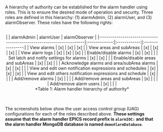 A hierarchy of authority can be established for the alarm handler using roles. This is to ensure the desired mode of operation and security. Three roles are defined in this hierarchy: (1) alarmAdmin, (2) alarmUser, and (3) alarmObserver. These roles have the following rights:

<br/>
<center>
|                                                                      | alarmAdmin    |   alarmUser  |    alarmObserver |
|----------------------------------------------------------------------|:-------------:|:------------:|:----------------:|
| View alarms                                                          | [x]           | [x]          | [x]              |
| View areas and subAreas                                              | [x]           | [x]          | [x]              |
| View alarm logs                                                      | [x]           | [x]          | [x]              |
| Enable/disable alarms                                                | [x]           | [x]          |                  |
| Set latch and notify settings for alarms                             | [x]           | [x]          |                  |
| Enable/disable areas and subAreas                                    | [x]           | [x]          |                  |
| Acknowledge alarms and area/subArea alarms                           | [x]           | [x]          |                  |
| View and edit own notification expressions and schedules             | [x]           | [x]          | [x]              |
| View and edit others notification expressions and schedule           | [x]           |              |                  |
| Add/remove alarms                                                    | [x]           |              |                  |
| Add/remove areas and subAreas                                        | [x]           |              |                  |
| Add/remove alarm users                                               | [x]           |              |                  |
</center>
<center>*Table 1: Alarm handler hierarchy of authority*</center>
<br/><br/>

The screenshots below show the user access control group (UAG) configurations for each of the roles described above. **These settings assume that the alarm handler EPICS record prefix is `alarmIOC:` and that the alarm handler MongoDB database is named `demoAlarmDatabase`**.